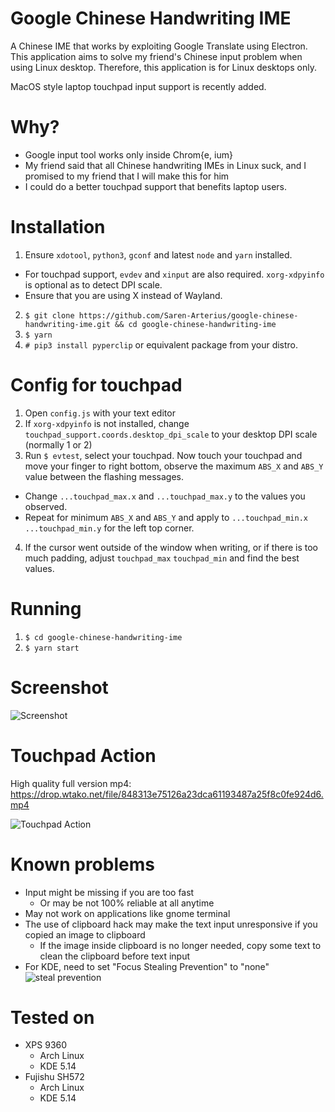 # Google Chinese Handwriting IME
A Chinese IME that works by exploiting Google Translate using Electron. This application aims to solve my friend's Chinese input problem when using Linux desktop. Therefore, this application is for Linux desktops only. 

MacOS style laptop touchpad input support is recently added.

# Why?
- Google input tool works only inside Chrom{e, ium}
- My friend said that all Chinese handwriting IMEs in Linux suck, and I promised to my friend that I will make this for him
- I could do a better touchpad support that benefits laptop users.

# Installation
1. Ensure `xdotool`, `python3`, `gconf` and latest `node` and `yarn` installed. 
  - For touchpad support, `evdev` and `xinput` are also required. `xorg-xdpyinfo` is optional as to detect DPI scale.
  - Ensure that you are using X instead of Wayland.
2. `$ git clone https://github.com/Saren-Arterius/google-chinese-handwriting-ime.git && cd google-chinese-handwriting-ime`
3. `$ yarn`
4. `# pip3 install pyperclip` or equivalent package from your distro.

# Config for touchpad
1. Open `config.js` with your text editor
2. If `xorg-xdpyinfo` is not installed, change `touchpad_support.coords.desktop_dpi_scale` to your desktop DPI scale (normally 1 or 2)
3. Run `$ evtest`, select your touchpad. Now touch your touchpad and move your finger to right bottom, observe the maximum `ABS_X` and `ABS_Y` value between the flashing messages. 
  - Change `...touchpad_max.x` and `...touchpad_max.y` to the values you observed.
  - Repeat for minimum `ABS_X` and `ABS_Y` and apply to `...touchpad_min.x` `...touchpad_min.y` for the left top corner.
4. If the cursor went outside of the window when writing, or if there is too much padding, adjust `touchpad_max` `touchpad_min` and find the best values.

# Running
1. `$ cd google-chinese-handwriting-ime`
2. `$ yarn start`

# Screenshot
![Screenshot](https://drop.wtako.net/file/82b27c79a2f1c858dc62ecbd7fd605a5a9259101.png)

# Touchpad Action
High quality full version mp4: https://drop.wtako.net/file/848313e75126a23dca61193487a25f8c0fe924d6.mp4

![Touchpad Action](https://drop.wtako.net/file/f1a6cd7c7ab44b928f53014e630f2b8d6d779605.gif)

# Known problems
- Input might be missing if you are too fast
  - Or may be not 100% reliable at all anytime
- May not work on applications like gnome terminal
- The use of clipboard hack may make the text input unresponsive if you copied an image to clipboard
  - If the image inside clipboard is no longer needed, copy some text to clean the clipboard before text input
- For KDE, need to set "Focus Stealing Prevention" to "none"
![steal prevention](https://drop.wtako.net/file/53c5896dc98bc6ed153c4e903d08ea5250f76233.png)

# Tested on
- XPS 9360
  - Arch Linux
  - KDE 5.14
- Fujishu SH572
  - Arch Linux
  - KDE 5.14